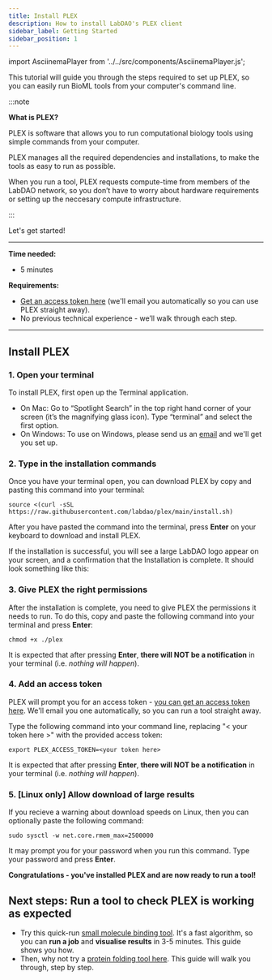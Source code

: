 ```yaml
---
title: Install PLEX
description: How to install LabDAO's PLEX client
sidebar_label: Getting Started
sidebar_position: 1
---
```


import AsciinemaPlayer from '../../src/components/AsciinemaPlayer.js';

This tutorial will guide you through the steps required to set up PLEX, so you can easily run BioML tools from your computer's command line.

:::note

**What is PLEX?**

PLEX is software that allows you to run computational biology tools using simple commands from your computer. 

PLEX manages all the required dependencies and installations, to make the tools as easy to run as possible. 

When you run a tool, PLEX requests compute-time from members of the LabDAO network, so you don’t have to worry about hardware requirements or setting up the neccesary compute infrastructure.

:::

Let's get started!

---

**Time needed:**
- 5 minutes

**Requirements:**

- [Get an access token here](https://airtable.com/shrfEDQj2fPffUge8) (we'll email you automatically so you can use PLEX straight away).
- No previous technical experience - we’ll walk through each step.

---

## Install PLEX

### 1. Open your terminal
To install PLEX, first open up the Terminal application.

- On Mac: Go to “Spotlight Search” in the top right hand corner of your screen (it’s the magnifying glass icon). Type “terminal” and select the first option.
- On Windows: To use on Windows, please send us an [email](mailto:stewards@labdao.com) and we'll get you set up.

### 2. Type in the installation commands
Once you have your terminal open, you can download PLEX by copy and pasting this command into your terminal:

```
source <(curl -sSL https://raw.githubusercontent.com/labdao/plex/main/install.sh)
```

After you have pasted the command into the terminal, press **Enter** on your keyboard to download and install PLEX.

If the installation is successful, you will see a large LabDAO logo appear on your screen, and a confirmation that the Installation is complete. It should look something like this:

<AsciinemaPlayer 
    src="/terminal-recordings/install-plex.cast"
    rows={30}
    idleTimeLimit={3}
    preload={true}
    autoPlay={true}
    loop={false}
    speed={1.5}
/>

### 3. Give PLEX the right permissions
After the installation is complete, you need to give PLEX the permissions it needs to run. To do this, copy and paste the following command into your terminal and press **Enter**:

```
chmod +x ./plex
```

It is expected that after pressing **Enter**, **there will NOT be a notification** in your terminal (i.e. *nothing will happen*).

### 4. Add an access token

PLEX will prompt you for an access token - [you can get an access token here](https://airtable.com/shrfEDQj2fPffUge8). We'll email you one automatically, so you can run a tool straight away.

Type the following command into your command line, replacing "< your token here >" with the provided access token:

```
export PLEX_ACCESS_TOKEN=<your token here>
```

It is expected that after pressing **Enter**, **there will NOT be a notification** in your terminal (i.e. *nothing will happen*).

### 5. [Linux only] Allow download of large results

If you recieve a warning about download speeds on Linux, then you can optionally paste the following command:

```
sudo sysctl -w net.core.rmem_max=2500000
```

It may prompt you for your password when you run this command. Type your password and press **Enter**. 


**Congratulations - you've installed PLEX and are now ready to run a tool!**

## Next steps: Run a tool to check PLEX is working as expected

* Try this quick-run [small molecule binding tool](../small-molecule-binding/run-an-example.md). It's a fast algorithm, so you can **run a job** and **visualise results** in 3-5 minutes. This guide shows you how.
* Then, why not try a [protein folding tool here](../protein-folding/run-an-example.md). This guide will walk you through, step by step.

